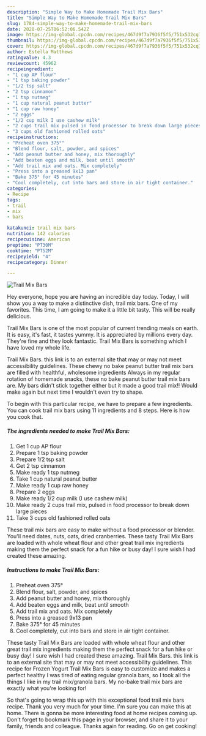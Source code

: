 ```yaml
---
description: "Simple Way to Make Homemade Trail Mix Bars"
title: "Simple Way to Make Homemade Trail Mix Bars"
slug: 1784-simple-way-to-make-homemade-trail-mix-bars
date: 2020-07-25T06:52:06.542Z
image: https://img-global.cpcdn.com/recipes/467d9f7a7936f5f5/751x532cq70/trail-mix-bars-recipe-main-photo.jpg
thumbnail: https://img-global.cpcdn.com/recipes/467d9f7a7936f5f5/751x532cq70/trail-mix-bars-recipe-main-photo.jpg
cover: https://img-global.cpcdn.com/recipes/467d9f7a7936f5f5/751x532cq70/trail-mix-bars-recipe-main-photo.jpg
author: Estella Matthews
ratingvalue: 4.3
reviewcount: 45962
recipeingredient:
- "1 cup AP flour"
- "1 tsp baking powder"
- "1/2 tsp salt"
- "2 tsp cinnamon"
- "1 tsp nutmeg"
- "1 cup natural peanut butter"
- "1 cup raw honey"
- "2 eggs"
- "1/2 cup milk I use cashew milk"
- "2 cups trail mix pulsed in food processor to break down large pieces"
- "3 cups old fashioned rolled oats"
recipeinstructions:
- "Preheat oven 375°"
- "Blend flour, salt, powder, and spices"
- "Add peanut butter and honey, mix thoroughly"
- "Add beaten eggs and milk, beat until smooth"
- "Add trail mix and oats. Mix completely"
- "Press into a greased 9x13 pan"
- "Bake 375° for 45 minutes"
- "Cool completely, cut into bars and store in air tight container."
categories:
- Recipe
tags:
- trail
- mix
- bars

katakunci: trail mix bars 
nutrition: 142 calories
recipecuisine: American
preptime: "PT30M"
cooktime: "PT52M"
recipeyield: "4"
recipecategory: Dinner

---
```



![Trail Mix Bars](https://img-global.cpcdn.com/recipes/467d9f7a7936f5f5/751x532cq70/trail-mix-bars-recipe-main-photo.jpg)

Hey everyone, hope you are having an incredible day today. Today, I will show you a way to make a distinctive dish, trail mix bars. One of my favorites. This time, I am going to make it a little bit tasty. This will be really delicious.

Trail Mix Bars is one of the most popular of current trending meals on earth. It is easy, it's fast, it tastes yummy. It is appreciated by millions every day. They're fine and they look fantastic. Trail Mix Bars is something which I have loved my whole life.

Trail Mix Bars. this link is to an external site that may or may not meet accessibility guidelines. These chewy no bake peanut butter trail mix bars are filled with healthful, wholesome ingredients Always in my regular rotation of homemade snacks, these no bake peanut butter trail mix bars are. My bars didn&#39;t stick together either but it made a good trail mix!! Would make again but next time I wouldn&#39;t even try to shape.


To begin with this particular recipe, we have to prepare a few ingredients. You can cook trail mix bars using 11 ingredients and 8 steps. Here is how you cook that.

<!--inarticleads1-->

##### The ingredients needed to make Trail Mix Bars:

1. Get 1 cup AP flour
1. Prepare 1 tsp baking powder
1. Prepare 1/2 tsp salt
1. Get 2 tsp cinnamon
1. Make ready 1 tsp nutmeg
1. Take 1 cup natural peanut butter
1. Make ready 1 cup raw honey
1. Prepare 2 eggs
1. Make ready 1/2 cup milk (I use cashew milk)
1. Make ready 2 cups trail mix, pulsed in food processor to break down large pieces
1. Take 3 cups old fashioned rolled oats


These trail mix bars are easy to make without a food processor or blender. You&#39;ll need dates, nuts, oats, dried cranberries. These tasty Trail Mix Bars are loaded with whole wheat flour and other great trail mix ingredients making them the perfect snack for a fun hike or busy day! I sure wish I had created these amazing. 

<!--inarticleads2-->

##### Instructions to make Trail Mix Bars:

1. Preheat oven 375°
1. Blend flour, salt, powder, and spices
1. Add peanut butter and honey, mix thoroughly
1. Add beaten eggs and milk, beat until smooth
1. Add trail mix and oats. Mix completely
1. Press into a greased 9x13 pan
1. Bake 375° for 45 minutes
1. Cool completely, cut into bars and store in air tight container.


These tasty Trail Mix Bars are loaded with whole wheat flour and other great trail mix ingredients making them the perfect snack for a fun hike or busy day! I sure wish I had created these amazing. Trail Mix Bars. this link is to an external site that may or may not meet accessibility guidelines. This recipe for Frozen Yogurt Trail Mix Bars is easy to customize and makes a perfect healthy I was tired of eating regular granola bars, so I took all the things I like in my trail mix/granola bars. My no-bake trail mix bars are exactly what you&#39;re looking for! 

So that's going to wrap this up with this exceptional food trail mix bars recipe. Thank you very much for your time. I'm sure you can make this at home. There is gonna be more interesting food at home recipes coming up. Don't forget to bookmark this page in your browser, and share it to your family, friends and colleague. Thanks again for reading. Go on get cooking!
